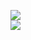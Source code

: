 [![](https://img.shields.io/badge/Made%20With-Github%20Spray-lightgrey.svg?style=for-the-badge&logo=github)](https://github.com/Annihil/github-spray#17007)  
[![](https://i.imgur.com/2DrTn0Z.gif)](https://github.com/Annihil/github-spray)